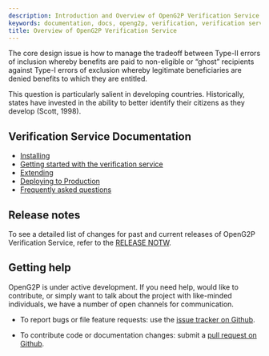 ```yaml
---
description: Introduction and Overview of OpenG2P Verification Service
keywords: documentation, docs, openg2p, verification, verification service, verification providers
title: Overview of OpenG2P Verification Service
---
```


<!-- @TODO -->
The core design issue is how to manage the tradeoff between Type-II errors of inclusion whereby benefits
are paid to non-eligible or “ghost” recipients against Type-I errors of exclusion whereby legitimate
beneficiaries are denied benefits to which they are entitled.

This question is particularly salient in developing countries. Historically, states have invested
in the ability to better identify their citizens as they develop (Scott, 1998).

## Verification Service Documentation

- [Installing](install.md)
- [Getting started with the verification service](gettingstarted.md)
- [Extending](extending.md)
- [Deploying to Production](production.md)
- [Frequently asked questions](faq.md)

<!-- ## Features

The features of the verification service that make it effective are:
@TODO


## Common use cases

@TODO

### Integrating with the ERP

@TODO

### Using as Standalone

@TODO -->


## Release notes

To see a detailed list of changes for past and current releases of OpenG2P Verification Service, refer to the
[RELEASE NOTW](/release-notes/index.md).

## Getting help

OpenG2P is under active development. If you need help, would like to
contribute, or simply want to talk about the project with like-minded
individuals, we have a number of open channels for communication.

* To report bugs or file feature requests: use the [issue tracker on Github](https://github.com/openg2p/openg2p-verificator/issues).

* To contribute code or documentation changes: submit a [pull request on Github](https://github.com/openg2p/openg2p-verificator/pulls).
